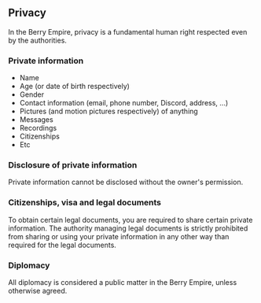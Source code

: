 ## Privacy
In the Berry Empire, privacy is a fundamental human right respected even by the authorities.

### Private information
<ul>
  <li>Name</li>
  <li>Age (or date of birth respectively)</li>
  <li>Gender</li>
  <li>Contact information (email, phone number, Discord, address, ...)</li>
  <li>Pictures (and motion pictures respectively) of anything</li>
  <li>Messages</li>
  <li>Recordings</li>
  <li>Citizenships</li>
  <li>Etc</li>
</ul>

### Disclosure of private information
Private information cannot be disclosed without the owner's permission.

### Citizenships, visa and legal documents
To obtain certain legal documents, you are required to share certain private information.
The authority managing legal documents is strictly prohibited from sharing or using your private information in any other way than required for the legal documents.

### Diplomacy
All diplomacy is considered a public matter in the Berry Empire, unless otherwise agreed.
